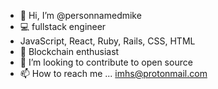 - 👋 Hi, I’m @personnamedmike
- 💻 fullstack engineer
- JavaScript, React, Ruby, Rails, CSS, HTML
- 🌱 Blockchain enthusiast
- 💞️ I’m looking to contribute to open source
- 📫 How to reach me ... imhs@protonmail.com
<!---
personnamedmike/personnamedmike is a ✨ special ✨ repository because its `README.md` (this file) appears on your GitHub profile.
You can click the Preview link to take a look at your changes.
--->
